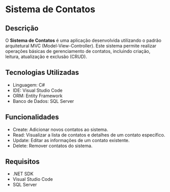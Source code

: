 # Sistema de Contatos

## Descrição
O **Sistema de Contatos** é uma aplicação desenvolvida utilizando o padrão arquitetural MVC (Model-View-Controller). Este sistema permite realizar operações básicas de gerenciamento de contatos, incluindo criação, leitura, atualização e exclusão (CRUD).

## Tecnologias Utilizadas
- Linguagem: C#
- IDE: Visual Studio Code
- ORM: Entity Framework
- Banco de Dados: SQL Server

## Funcionalidades
- Create: Adicionar novos contatos ao sistema.
- Read: Visualizar a lista de contatos e detalhes de um contato específico.
- Update: Editar as informações de um contato existente.
- Delete: Remover contatos do sistema.

## Requisitos
- .NET SDK
- Visual Studio Code
- SQL Server
